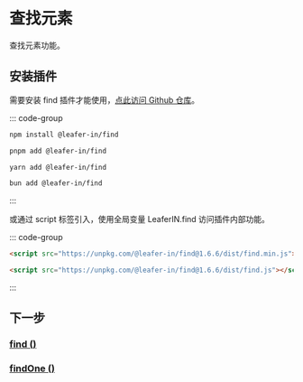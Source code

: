 # 查找元素

查找元素功能。

## 安装插件

需要安装 find 插件才能使用，[点此访问 Github 仓库](https://github.com/leaferjs/leafer-in/tree/main/packages/find)。

::: code-group

```sh [npm]
npm install @leafer-in/find
```

```sh [pnpm]
pnpm add @leafer-in/find
```

```sh [yarn]
yarn add @leafer-in/find
```

```sh [bun]
bun add @leafer-in/find
```

:::

或通过 script 标签引入，使用全局变量 LeaferIN.find 访问插件内部功能。

::: code-group

```html [find.min]
<script src="https://unpkg.com/@leafer-in/find@1.6.6/dist/find.min.js"></script>
```

```html [find]
<script src="https://unpkg.com/@leafer-in/find@1.6.6/dist/find.js"></script>
```

<!-- https://unpkg.com 无法访问时，可替换为 https://cdn.jsdelivr.net/npm -->

:::

## 下一步

### [find ()](/reference/UI/find.md)

### [findOne ()](/reference/UI/findOne.md)
